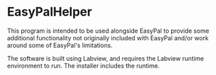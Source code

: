 # EasyPalHelper
This program is intended to be used alongside EasyPal to provide
some additional functionality not originally included with
EasyPal and/or work around some of EasyPal's limitations.

The software is built using Labview, and requires the Labview runtime environment to run.
The installer includes the runtime.

